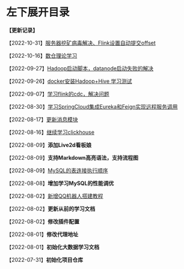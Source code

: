 # 左下展开目录

**【更新记录】**

【2022-10-31】[服务器挖矿病毒解决、Flink设置自动提交offset](cxy/日常记录/杂谈.md)

【2022-10-16】[数仓理论学习](cxy/大数据/数仓学习.md)

【2022-09-27】[Hadoop启动脚本，datanode启动失败的解决](学习记录/问题记录.md)

【2022-09-26】[docker安装Hadoop+Hive 学习测试](cxy/大数据/Hive.md)

【2022-09-07】[学习flink的cdc，解决问题](学习记录/问题记录.md)

【2022-08-30】[学习SpringCloud集成Eureka和Feign实现远程服务调用](cxy/后端/SpringCloud/SpringCloud?id=建立服务注册发现中心)

【2022-08-17】[更新消息模块](学习交流平台/学习交流平台?id=流程图)

【2022-08-16】[继续学习clickhouse](cxy/大数据/clickhouse?id=客户端)

【2022-08-09】**添加Live2d看板娘**

【2022-08-09】**支持Markdown高亮语法，支持流程图**

【2022-08-09】[MySQL的表连接执行顺序](cxy/日常记录/杂谈?id=mysql-查询性能分析)

【2022-08-08】**增加学习MySQL的性能调优**

【2022-08-02】[新增QQ机器人搭建教程](学习记录/NoneBot的搭建与使用.md)

【2022-08-02】**更新从前的学习文档**

【2022-08-02】**修改插件配置**

【2022-08-01】**修改代理地址**

【2022-08-01】**初始化大数据学习文档**

【2022-07-31】**初始化项目仓库**

